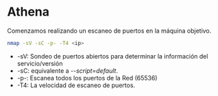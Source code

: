 # Athena

Comenzamos realizando un escaneo de puertos en la máquina objetivo.

```bash
nmap -sV -sC -p- -T4 <ip>
```

* -sV: Sondeo de puertos abiertos para determinar la información del servicio/versión
* -sC: equivalente a _--script=default_.
* -p-: Escanea todos los puertos de la Red (65536)
* -T4: La velocidad de escaneo de puertos.

